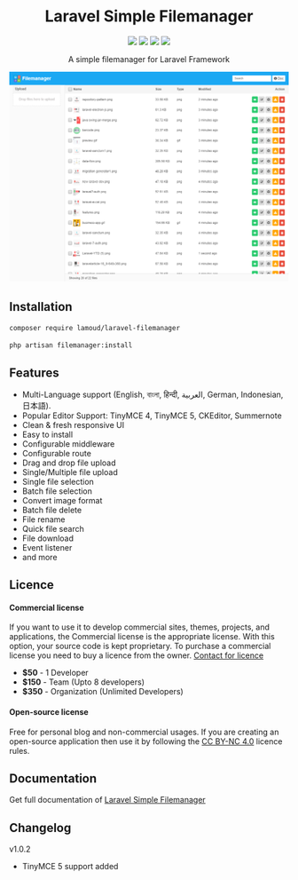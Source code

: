 <h1 align="center">Laravel Simple Filemanager</h1>
<p align="center">
    <a href="https://packagist.org/packages/lamoud/laravel-filemanager"><img src="https://badgen.net/packagist/v/lamoud/laravel-filemanager" /></a>
     <a href=""><img src="https://badgen.net/packagist/dt/lamoud/laravel-filemanager"/></a>
    <a href="https://twitter.com/laravelarticle"><img src="https://badgen.net/badge/twitter/@laravelarticle/1DA1F2?icon&label" /></a>
    <a href="https://facebook.com/laravelarticle"><img src="https://badgen.net/badge/facebook/laravelarticle/3b5998"/></a>
</p>
<p align="center">A simple filemanager for Laravel Framework</p>

![Image description](previews/preview-desktop.png)

## Installation

```bash
composer require lamoud/laravel-filemanager
```

```bash
php artisan filemanager:install
```

## Features
- Multi-Language support (English, বাংলা, हिन्दी, العربية, German, Indonesian, 日本語).
- Popular Editor Support: TinyMCE 4, TinyMCE 5, CKEditor, Summernote
- Clean & fresh responsive UI
- Easy to install
- Configurable middleware
- Configurable route
- Drag and drop file upload
- Single/Multiple file upload
- Single file selection
- Batch file selection
- Convert image format
- Batch file delete
- File rename
- Quick file search
- File download
- Event listener
- and more

## Licence

#### Commercial license
If you want to use it to develop commercial sites, themes, projects, and applications, the Commercial license is the appropriate license. With this option, your source code is kept proprietary. To purchase a commercial license you need to buy a licence from the owner. [Contact for licence](https://laravelarticle.com/page/contact)
- **$50** - 1 Developer
- **$150** - Team (Upto 8 developers)
- **$350** - Organization (Unlimited Developers)

#### Open-source license
Free for personal blog and non-commercial usages. If you are creating an open-source application then use it by following the [CC BY-NC 4.0](https://creativecommons.org/licenses/by-nc/4.0/) licence rules.


## Documentation
Get full documentation of [Laravel Simple Filemanager](https://laravelarticle.com/laravel-simple-filemanager)


## Changelog
v1.0.2
- TinyMCE 5 support added

